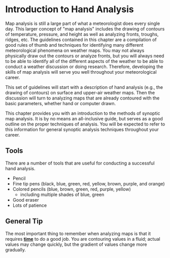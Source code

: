# Introduction to Hand Analysis

Map analysis is still a large part of what a meteorologist does every
single day. This larger concept of "map analysis" includes the drawing
of contours of temperature, pressure, and height as well as analyzing
fronts, troughs, ridges, etc. The guidelines contained in this chapter
are a compilation of good rules of thumb and techniques for identifying 
many different meteorological phenomena on weather maps. You may not
always physically draw out the contours or analyze fronts, but you will
always need to be able to identify all of the different aspects of the
weather to be able to conduct a weather discussion or doing research.
Therefore, developing the skills of map analysis will serve you well
throughout your meteorological career.

This set of guidelines will start with a description of hand analysis
(e.g., the drawing of contours) on surface and upper-air weather maps.
Then the discussion will turn to analyzing maps that are already
contoured with the basic parameters, whether hand or computer drawn.

This chapter provides you with an introduction to the methods of
synoptic map analysis. It is by no means an all-inclusive guide, but
serves as a good outline on the proper techniques of analysis. You will
be expected to refer to this information for general synoptic analysis
techniques throughout your career.

## Tools

There are a number of tools that are useful for conducting a successful
hand analysis.
* Pencil
* Fine tip pens (black, blue, green, red, yellow, brown, purple, and orange)
* Colored pencils (blue, brown, green, red, purple, yellow)
   * including multiple shades of blue, green
* Good eraser
* Lots of patience

## General Tip

The most important thing to remember when analyzing maps is that it
requires **<u>time</u>** to do a good job. You are contouring values in
a fluid; actual values may change quickly, but the gradient of values
change more gradually.
